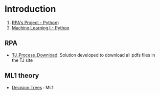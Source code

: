 # Introduction

01) [RPA's Project - Python)](#RPA)
02) [Machine Learning I - Python](#ML1-theory)



## RPA
* [TJ_Process_Download](https://github.com/thiago-ouverney/TJ_pdf_download): Solution developed to download all pdfs files in the TJ site

## ML1 theory
* [Decision Trees](https://github.com/thiago-ouverney/TJ_pdf_download) : ML1
